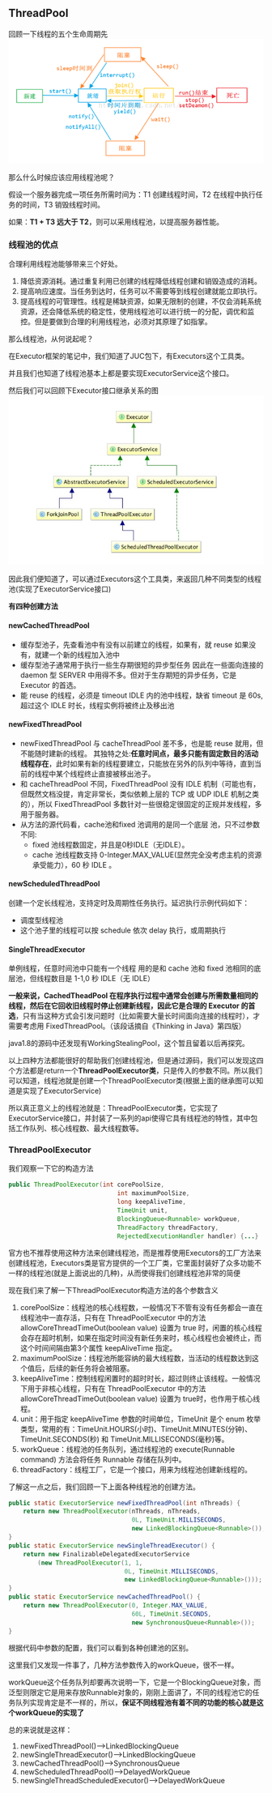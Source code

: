 ## ThreadPool
回顾一下线程的五个生命周期先
![](image/thread1.png)

那么什么时候应该应用线程池呢？

假设一个服务器完成一项任务所需时间为：T1 创建线程时间，T2 在线程中执行任务的时间，T3 销毁线程时间。

如果：**T1 + T3 远大于 T2**，则可以采用线程池，以提高服务器性能。

### 线程池的优点
合理利用线程池能够带来三个好处。
1. 降低资源消耗。通过重复利用已创建的线程降低线程创建和销毁造成的消耗。
2. 提高响应速度。当任务到达时，任务可以不需要等到线程创建就能立即执行。
3. 提高线程的可管理性。线程是稀缺资源，如果无限制的创建，不仅会消耗系统资源，还会降低系统的稳定性，使用线程池可以进行统一的分配，调优和监控。但是要做到合理的利用线程池，必须对其原理了如指掌。


那么线程池，从何说起呢？

在Executor框架的笔记中，我们知道了JUC包下，有Executors这个工具类。

并且我们也知道了线程池基本上都是要实现ExecutorService这个接口。

然后我们可以回顾下Executor接口继承关系的图
![](image/Executor.png)

因此我们便知道了，可以通过Executors这个工具类，来返回几种不同类型的线程池(实现了ExecutorService接口)

**有四种创建方法**

#### newCachedThreadPool
 - 缓存型池子，先查看池中有没有以前建立的线程，如果有，就 reuse 如果没有，就建一个新的线程加入池中
 - 缓存型池子通常用于执行一些生存期很短的异步型任务 因此在一些面向连接的 daemon 型 SERVER 中用得不多。但对于生存期短的异步任务，它是 Executor 的首选。
 - 能 reuse 的线程，必须是 timeout IDLE 内的池中线程，缺省 timeout 是 60s,超过这个 IDLE 时长，线程实例将被终止及移出池

#### newFixedThreadPool
 - newFixedThreadPool 与 cacheThreadPool 差不多，也是能 reuse 就用，但不能随时建新的线程。
其独特之处:**任意时间点，最多只能有固定数目的活动线程存在**，此时如果有新的线程要建立，只能放在另外的队列中等待，直到当前的线程中某个线程终止直接被移出池子。
 - 和 cacheThreadPool 不同，FixedThreadPool 没有 IDLE 机制（可能也有，但既然文档没提，肯定非常长，类似依赖上层的 TCP 或 UDP IDLE 机制之类的），所以 FixedThreadPool 多数针对一些很稳定很固定的正规并发线程，多用于服务器。
 - 从方法的源代码看，cache池和fixed 池调用的是同一个底层 池，只不过参数不同:
   - fixed 池线程数固定，并且是0秒IDLE（无IDLE）。
   - cache 池线程数支持 0-Integer.MAX_VALUE(显然完全没考虑主机的资源承受能力），60 秒 IDLE 。

#### newScheduledThreadPool
创建一个定长线程池，支持定时及周期性任务执行。延迟执行示例代码如下：
 - 调度型线程池
 - 这个池子里的线程可以按 schedule 依次 delay 执行，或周期执行

#### SingleThreadExecutor
单例线程，任意时间池中只能有一个线程
用的是和 cache 池和 fixed 池相同的底层池，但线程数目是 1-1,0 秒 IDLE（无 IDLE）

**一般来说，CachedTheadPool 在程序执行过程中通常会创建与所需数量相同的线程，然后在它回收旧线程时停止创建新线程，因此它是合理的 Executor 的首选**，只有当这种方式会引发问题时（比如需要大量长时间面向连接的线程时），才需要考虑用 FixedThreadPool。（该段话摘自《Thinking in Java》第四版）

java1.8的源码中还发现有WorkingStealingPool，这个暂且留着以后再探究。

以上四种方法都能很好的帮助我们创建线程池，但是通过源码，我们可以发现这四个方法都是return一个**ThreadPoolExecutor类**，只是传入的参数不同。所以我们可以知道，线程池就是创建一个ThreadPoolExecutor类(根据上面的继承图可以知道是实现了ExecutorService)

所以真正意义上的线程池就是：ThreadPoolExecutor类，它实现了ExecutorService接口，并封装了一系列的api使得它具有线程池的特性，其中包括工作队列、核心线程数、最大线程数等。

### ThreadPoolExecutor
我们观察一下它的构造方法

``` java
public ThreadPoolExecutor(int corePoolSize,
                              int maximumPoolSize,
                              long keepAliveTime,
                              TimeUnit unit,
                              BlockingQueue<Runnable> workQueue,
                              ThreadFactory threadFactory,
                              RejectedExecutionHandler handler) {...}
```

官方也不推荐使用这种方法来创建线程池，而是推荐使用Executors的工厂方法来创建线程池，Executors类是官方提供的一个工厂类，它里面封装好了众多功能不一样的线程池(就是上面说出的几种)，从而使得我们创建线程池非常的简便

现在我们来了解一下ThreadPoolExecutor构造方法的各个参数含义
 1. corePoolSize：线程池的核心线程数，一般情况下不管有没有任务都会一直在线程池中一直存活，只有在 ThreadPoolExecutor 中的方法 allowCoreThreadTimeOut(boolean value) 设置为 true 时，闲置的核心线程会存在超时机制，如果在指定时间没有新任务来时，核心线程也会被终止，而这个时间间隔由第3个属性 keepAliveTime 指定。
 2. maximumPoolSize：线程池所能容纳的最大线程数，当活动的线程数达到这个值后，后续的新任务将会被阻塞。
 3. keepAliveTime：控制线程闲置时的超时时长，超过则终止该线程。一般情况下用于非核心线程，只有在 ThreadPoolExecutor 中的方法 allowCoreThreadTimeOut(boolean value) 设置为 true时，也作用于核心线程。
 4. unit：用于指定 keepAliveTime 参数的时间单位，TimeUnit 是个 enum 枚举类型，常用的有：TimeUnit.HOURS(小时)、TimeUnit.MINUTES(分钟)、TimeUnit.SECONDS(秒) 和 TimeUnit.MILLISECONDS(毫秒)等。
 5. workQueue：线程池的任务队列，通过线程池的 execute(Runnable command) 方法会将任务 Runnable 存储在队列中。
 6. threadFactory：线程工厂，它是一个接口，用来为线程池创建新线程的。

了解这一点之后，我们回顾一下上面各种线程池的创建方法。
``` java
public static ExecutorService newFixedThreadPool(int nThreads) {
    return new ThreadPoolExecutor(nThreads, nThreads,
                                  0L, TimeUnit.MILLISECONDS,
                                  new LinkedBlockingQueue<Runnable>());
}
public static ExecutorService newSingleThreadExecutor() {
    return new FinalizableDelegatedExecutorService
        (new ThreadPoolExecutor(1, 1,
                                0L, TimeUnit.MILLISECONDS,
                                new LinkedBlockingQueue<Runnable>()));
}
public static ExecutorService newCachedThreadPool() {
    return new ThreadPoolExecutor(0, Integer.MAX_VALUE,
                                  60L, TimeUnit.SECONDS,
                                  new SynchronousQueue<Runnable>());
}
```

根据代码中参数的配置，我们可以看到各种创建池的区别。

这里我们又发现一件事了，几种方法参数传入的workQueue，很不一样。

workQueue这个任务队列却要再次说明一下，它是一个BlockingQueue对象，而泛型则限定它是用来存放Runnable对象的，刚刚上面讲了，不同的线程池它的任务队列实现肯定是不一样的，所以，**保证不同线程池有着不同的功能的核心就是这个workQueue的实现了**

总的来说就是这样：
1. newFixedThreadPool()—>LinkedBlockingQueue
2. newSingleThreadExecutor()—>LinkedBlockingQueue
3. newCachedThreadPool()—>SynchronousQueue
4. newScheduledThreadPool()—>DelayedWorkQueue
5. newSingleThreadScheduledExecutor()—>DelayedWorkQueue
